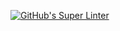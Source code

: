 [![GitHub's Super Linter](https://github.com/ICS20-Edward-McNamara/Unit2-05-HTML-Salary/workflows/GitHub's%20Super%20Linter/badge.svg)](https://github.com/ICS20-Edward-McNamara/Unit2-05-HTML-Salary/actions)